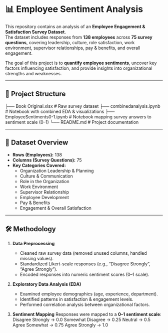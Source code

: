 # 📊 Employee Sentiment Analysis

This repository contains an analysis of an **Employee Engagement & Satisfaction Survey Dataset**.  
The dataset includes responses from **138 employees** across **75 survey questions**, covering leadership, culture, role satisfaction, work environment, supervisor relationships, pay & benefits, and overall engagement.

The goal of this project is to **quantify employee sentiments**, uncover key factors influencing satisfaction, and provide insights into organizational strengths and weaknesses.

---

## 📁 Project Structure
├── Book Original.xlsx # Raw survey dataset
├── combinedanalysis.ipynb # Notebook with combined EDA & visualizations
├── EmployeeSentiments0-1.ipynb # Notebook mapping survey answers to sentiment scale (0–1)
└── README.md # Project documentation

---

## 📌 Dataset Overview
- **Rows (Employees):** 138  
- **Columns (Survey Questions):** 75  
- **Key Categories Covered:**
  - Organization Leadership & Planning  
  - Culture & Communication  
  - Role in the Organization  
  - Work Environment  
  - Supervisor Relationship  
  - Employee Development  
  - Pay & Benefits  
  - Engagement & Overall Satisfaction  

---

## 🛠️ Methodology
1. **Data Preprocessing**
   - Cleaned raw survey data (removed unused columns, handled missing values).
   - Standardized Likert-scale responses (e.g., “Disagree Strongly”, “Agree Strongly”).
   - Encoded responses into numeric sentiment scores (0–1 scale).

2. **Exploratory Data Analysis (EDA)**
   - Examined employee demographics (age, experience, department).
   - Identified patterns in satisfaction & engagement levels.
   - Performed correlation analysis between organizational factors.

3. **Sentiment Mapping**
   Responses were mapped to a **0–1 sentiment scale**:
Disagree Strongly → 0.0
Somewhat Disagree → 0.25
Neutral → 0.5
Agree Somewhat → 0.75
Agree Strongly → 1.0
